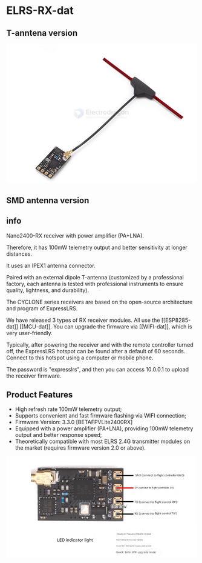 
# ELRS-RX-dat


## T-anntena version 

![](2025-04-25-16-52-56.png)

## SMD antenna version 

## info 

Nano2400-RX receiver with power amplifier (PA+LNA).

Therefore, it has 100mW telemetry output and better sensitivity at longer distances.

It uses an IPEX1 antenna connector.

Paired with an external dipole T-antenna (customized by a professional factory, each antenna is tested with professional instruments to ensure quality, lightness, and durability).

The CYCLONE series receivers are based on the open-source architecture and program of ExpressLRS.

We have released 3 types of RX receiver modules. All use the [[ESP8285-dat]] [[MCU-dat]]. You can upgrade the firmware via [[WIFI-dat]], which is very user-friendly.

Typically, after powering the receiver and with the remote controller turned off, the ExpressLRS hotspot can be found after a default of 60 seconds. Connect to this hotspot using a computer or mobile phone.

The password is "expresslrs", and then you can access 10.0.0.1 to upload the receiver firmware.

## Product Features

-   High refresh rate 100mW telemetry output;
-   Supports convenient and fast firmware flashing via WIFI connection;
-   Firmware Version: 3.3.0 [BETAFPVLite2400RX]
-   Equipped with a power amplifier (PA+LNA), providing 100mW telemetry output and better response speed;
-   Theoretically compatible with most ELRS 2.4G transmitter modules on the market (requires firmware version 2.0 or above).

![](2025-04-25-16-55-05.png)